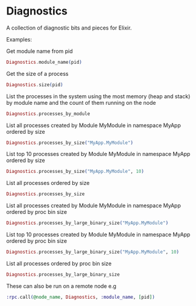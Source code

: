 # Diagnostics

A collection of diagnostic bits and pieces for Elixir. 

Examples: 

Get module name from pid
```elixir
Diagnostics.module_name(pid)
```

Get the size of a process
```elixir
Diagnostics.size(pid)
```

List the processes in the system using the most memory (heap and stack) by module name and the count of them running on the node
```elixir
Diagnostics.processes_by_module
```

List all processes created by Module MyModule in namespace MyApp ordered by size
```elixir
Diagnostics.processes_by_size("MyApp.MyModule")
```

List top 10 processes created by Module MyModule in namespace MyApp ordered by size
```elixir
Diagnostics.processes_by_size("MyApp.MyModule", 10)
```

List all processes ordered by size
```elixir
Diagnostics.processes_by_size
```

List all processes created by Module MyModule in namespace MyApp ordered by proc bin size
```elixir
Diagnostics.processes_by_large_binary_size("MyApp.MyModule")
```

List top 10 processes created by Module MyModule in namespace MyApp ordered by proc bin size
```elixir
Diagnostics.processes_by_large_binary_size("MyApp.MyModule", 10)
```

List all processes ordered by proc bin size
```elixir
Diagnostics.processes_by_large_binary_size
```

These can also be run on a remote node e.g 

```elixir 
:rpc.call(@node_name, Diagnostics, :module_name, [pid])
```
